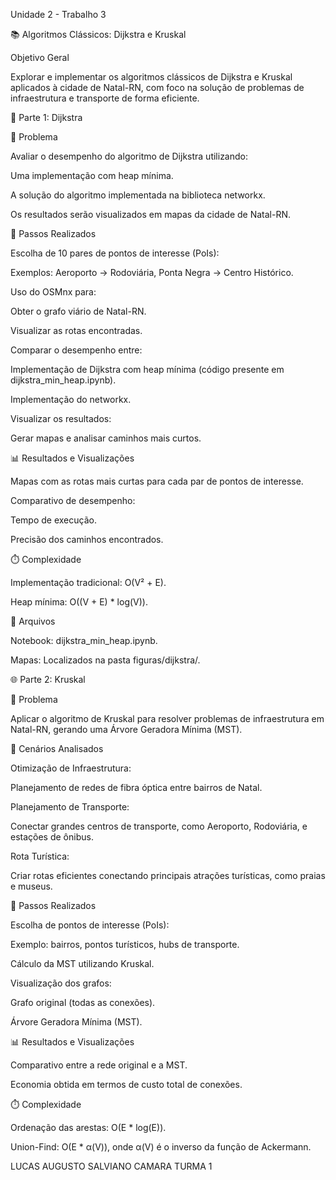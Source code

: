 Unidade 2 - Trabalho 3

📚 Algoritmos Clássicos: Dijkstra e Kruskal

Objetivo Geral

Explorar e implementar os algoritmos clássicos de Dijkstra e Kruskal aplicados à cidade de Natal-RN, com foco na solução de problemas de infraestrutura e transporte de forma eficiente.

🚀 Parte 1: Dijkstra

📝 Problema

Avaliar o desempenho do algoritmo de Dijkstra utilizando:

Uma implementação com heap mínima.

A solução do algoritmo implementada na biblioteca networkx.

Os resultados serão visualizados em mapas da cidade de Natal-RN.

🔨 Passos Realizados

Escolha de 10 pares de pontos de interesse (PoIs):

Exemplos: Aeroporto → Rodoviária, Ponta Negra → Centro Histórico.

Uso do OSMnx para:

Obter o grafo viário de Natal-RN.

Visualizar as rotas encontradas.

Comparar o desempenho entre:

Implementação de Dijkstra com heap mínima (código presente em dijkstra_min_heap.ipynb).

Implementação do networkx.

Visualizar os resultados:

Gerar mapas e analisar caminhos mais curtos.

📊 Resultados e Visualizações

Mapas com as rotas mais curtas para cada par de pontos de interesse.

Comparativo de desempenho:

Tempo de execução.

Precisão dos caminhos encontrados.

⏱️ Complexidade

Implementação tradicional: O(V² + E).

Heap mínima: O((V + E) * log(V)).

📂 Arquivos

Notebook: dijkstra_min_heap.ipynb.

Mapas: Localizados na pasta figuras/dijkstra/.

🌐 Parte 2: Kruskal

📝 Problema

Aplicar o algoritmo de Kruskal para resolver problemas de infraestrutura em Natal-RN, gerando uma Árvore Geradora Mínima (MST).

📌 Cenários Analisados

Otimização de Infraestrutura:

Planejamento de redes de fibra óptica entre bairros de Natal.

Planejamento de Transporte:

Conectar grandes centros de transporte, como Aeroporto, Rodoviária, e estações de ônibus.

Rota Turística:

Criar rotas eficientes conectando principais atrações turísticas, como praias e museus.

🔨 Passos Realizados

Escolha de pontos de interesse (PoIs):

Exemplo: bairros, pontos turísticos, hubs de transporte.

Cálculo da MST utilizando Kruskal.

Visualização dos grafos:

Grafo original (todas as conexões).

Árvore Geradora Mínima (MST).

📊 Resultados e Visualizações

Comparativo entre a rede original e a MST.

Economia obtida em termos de custo total de conexões.

⏱️ Complexidade

Ordenação das arestas: O(E * log(E)).

Union-Find: O(E * α(V)), onde α(V) é o inverso da função de Ackermann.

LUCAS AUGUSTO SALVIANO CAMARA TURMA 1
